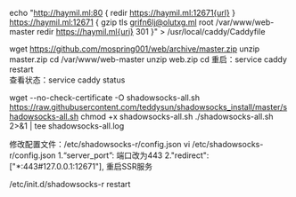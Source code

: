 echo "http://haymil.ml:80 {
redir https://haymil.ml:12671{url}
}
https://haymil.ml:12671 {
gzip
tls grifn6lj@olutxg.ml
root /var/www/web-master
redir  https://haymil.ml{uri} 301 
}" > /usr/local/caddy/Caddyfile

wget https://github.com/mospring001/web/archive/master.zip
unzip master.zip
cd /var/www/web-master
unzip web.zip
cd
重启：service caddy restart  
查看状态：service caddy status

wget --no-check-certificate -O shadowsocks-all.sh https://raw.githubusercontent.com/teddysun/shadowsocks_install/master/shadowsocks-all.sh
chmod +x shadowsocks-all.sh
./shadowsocks-all.sh 2>&1 | tee shadowsocks-all.log

修改配置文件：/etc/shadowsocks-r/config.json
vi /etc/shadowsocks-r/config.json
1.“server_port”: 端口改为443
2."redirect": ["*:443#127.0.0.1:12671"], 
重启SSR服务

/etc/init.d/shadowsocks-r restart
